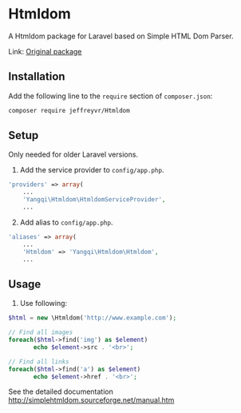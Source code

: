 Htmldom
=======

A Htmldom package for Laravel based on Simple HTML Dom Parser.

Link: [Original package](https://github.com/yangqi/Htmldom)

## Installation

Add the following line to the `require` section of `composer.json`:

```bash
composer require jeffreyvr/Htmldom
```

## Setup

Only needed for older Laravel versions.

1. Add the service provider to `config/app.php`.

```php
'providers' => array(
    ...
	'Yangqi\Htmldom\HtmldomServiceProvider',
    ...
```
2. Add alias to `config/app.php`.

```php
'aliases' => array(
    ...
	'Htmldom' => 'Yangqi\Htmldom\Htmldom',
    ...
```

## Usage

1. Use following:

```php
$html = new \Htmldom('http://www.example.com');

// Find all images
foreach($html->find('img') as $element)
       echo $element->src . '<br>';

// Find all links
foreach($html->find('a') as $element)
       echo $element->href . '<br>';
```

See the detailed documentation http://simplehtmldom.sourceforge.net/manual.htm

